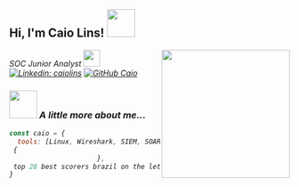 
<h2> Hi, I'm Caio Lins! <img src="https://i.pinimg.com/originals/70/84/c6/7084c682f10716fcaf0469b550a92b6a.gif" width="50"></h2>
<img align='right' src="https://media.tenor.com/psQzFHIko4MAAAAe/study-anime.png" width="230">
<p><em>SOC Junior Analyst </a><img src="https://media.giphy.com/media/fYSnHlufseco8Fh93Z/giphy.gif" width="30"

[![Linkedin: caiolins](https://img.shields.io/badge/-caiolins-blue?style=flat-square&logo=Linkedin&logoColor=white&link=https://www.linkedin.com/in/caio-lins-090/)](https://www.linkedin.com/in/caio-lins090/)
[![GitHub Caio](https://img.shields.io/github/followers/caio?label=follow&style=social)](https://github.com/Caio-bitLins)


### <img src="https://media.giphy.com/media/VgCDAzcKvsR6OM0uWg/giphy.gif" width="50"> A little more about me...  

```javascript
const caio = {
  tools: [Linux, Wireshark, SIEM, SOAR, EDR, XDR],
 {
                      },
 top 28 best scorers brazil on the letsdefend defense platform 🏆
}
```

